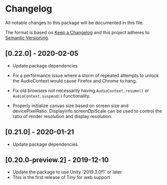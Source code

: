 # Changelog
All notable changes to this package will be documented in this file.

The format is based on [Keep a Changelog](http://keepachangelog.com/en/1.0.0/)
and this project adheres to [Semantic Versioning](http://semver.org/spec/v2.0.0.html).

## [0.22.0] - 2020-02-05

* Update package dependencies
* Fix a performance issue where a storm of repeated attempts to unlock the AudioContext would cause Firefox and Chrome to hang.
* Fix old browsers not necessarily having `AudioContext.resume()` or `AudioContext.suspend()` functionality.

* Properly initialize canvas size based on screen size and devicePixelRatio.  DisplayInfo.screenDpiScale can
be used to control the ratio of render resolution and display resolution.

## [0.21.0] - 2020-01-21

* Update package dependencies

## [0.20.0-preview.2] - 2019-12-10

* Update the package to use Unity '2019.3.0f1' or later
* This is the first release of Tiny for web support
